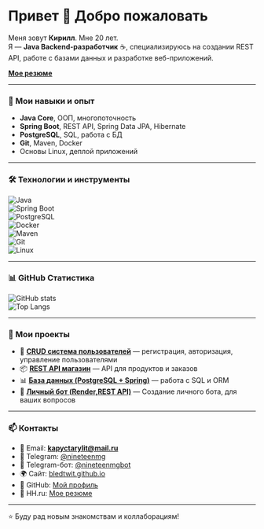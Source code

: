 # Привет 👋 Добро пожаловать  

Меня зовут **Кирилл**. Мне 20 лет.  
Я — **Java Backend-разработчик** ☕, специализируюсь на создании REST API, работе с базами данных и разработке веб-приложений.  

**[Мое резюме ](https://bledtwit.github.io/resume.pdf)**

---

### 🚀 Мои навыки и опыт  
- **Java Core**, ООП, многопоточность  
- **Spring Boot**, REST API, Spring Data JPA, Hibernate  
- **PostgreSQL**, SQL, работа с БД  
- **Git**, Maven, Docker  
- Основы Linux, деплой приложений  

---

### 🛠 Технологии и инструменты  

![Java](https://img.shields.io/badge/Java-ED8B00?style=for-the-badge&logo=java&logoColor=white)  
![Spring Boot](https://img.shields.io/badge/Spring%20Boot-6DB33F?style=for-the-badge&logo=springboot&logoColor=white)  
![PostgreSQL](https://img.shields.io/badge/PostgreSQL-316192?style=for-the-badge&logo=postgresql&logoColor=white)  
![Docker](https://img.shields.io/badge/Docker-2496ED?style=for-the-badge&logo=docker&logoColor=white)  
![Maven](https://img.shields.io/badge/Maven-C71A36?style=for-the-badge&logo=apachemaven&logoColor=white)  
![Git](https://img.shields.io/badge/Git-F05032?style=for-the-badge&logo=git&logoColor=white)  
![Linux](https://img.shields.io/badge/Linux-FCC624?style=for-the-badge&logo=linux&logoColor=black)  

---

### 📊 GitHub Статистика  
![GitHub stats](https://github-readme-stats.vercel.app/api?username=bledtwit&show_icons=true&theme=radical)  
![Top Langs](https://github-readme-stats.vercel.app/api/top-langs/?username=bledtwit&layout=compact&theme=radical)  

---

### 📂 Мои проекты  
- 🛒 **[CRUD система пользователей](https://github.com/bledtwit/PROJECT_NAME)** — регистрация, авторизация, управление пользователями  
- 📦 **[REST API магазин](https://github.com/bledtwit/PROJECT_NAME)** — API для продуктов и заказов  
- 📊 **[База данных (PostgreSQL + Spring)](https://github.com/bledtwit/PROJECT_NAME)** — работа с SQL и ORM  
- 🤖 **[Личный бот (Render,REST API)](https://github.com/bledtwit/portfolioBot2)** — Создание личного бота, для ваших вопросов

---

### 📫 Контакты  
- 📧 Email: **kapyctarylit@mail.ru**  
- 💬 Telegram: [@nineteenmg](https://t.me/nineteenmg)  
- 🤖 Telegram-бот: [@nineteenmgbot](https://t.me/nineteenmgbot)  
- 🌍 Сайт: [bledtwit.github.io](https://bledtwit.github.io)  
- 🐙 GitHub: [Мой профиль](https://github.com/bledtwit)  
- 💼 HH.ru: [Мое резюме](https://hh.ru/resume/298b9f6eff0f4466180039ed1f3466466e6e62) 

---

⭐️ Буду рад новым знакомствам и коллаборациям!
